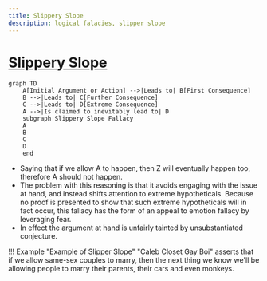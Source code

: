 ```yaml
---
title: Slippery Slope
description: logical falacies, slipper slope
---
```


# [Slippery Slope](https://en.wikipedia.org/wiki/Slippery_slope)

```mermaid
graph TD
    A[Initial Argument or Action] -->|Leads to| B[First Consequence]
    B -->|Leads to| C[Further Consequence]
    C -->|Leads to| D[Extreme Consequence]
    A -->|Is claimed to inevitably lead to| D
    subgraph Slippery Slope Fallacy
    A
    B
    C
    D
    end
```

- Saying that if we allow A to happen, then Z will eventually happen too, therefore A should not happen.
- The problem with this reasoning is that it avoids engaging with the issue at hand, and instead shifts attention to extreme hypotheticals. Because no proof is presented to show that such extreme hypotheticals will in fact occur, this fallacy has the form of an appeal to emotion fallacy by leveraging fear. 
- In effect the argument at hand is unfairly tainted by unsubstantiated conjecture.

!!! Example "Example of Slipper Slope"
    "Caleb Closet Gay Boi" asserts that if we allow same-sex couples to marry, then the next thing we know we'll be allowing people to marry their parents, their cars and even monkeys.





